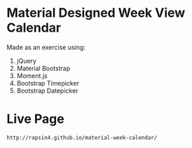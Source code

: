 # Material Designed Week View Calendar
Made as an exercise using:
1. jQuery
2. Material Bootstrap
3. Moment.js
4. Bootstrap Timepicker
5. Bootstrap Datepicker

# Live Page
`http://rapsin4.github.io/material-week-calendar/`

